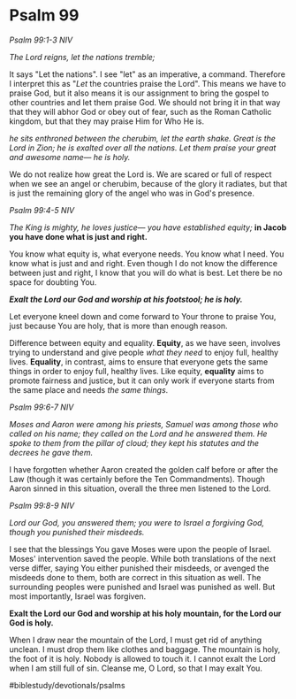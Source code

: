 # Psalm 99
*Psalm 99:1-3 NIV*

*The Lord reigns, let the nations tremble;*

It says "Let the nations". I see "let" as an imperative, a command. Therefore I interpret this as "*Let* the countries praise the Lord". This means we have to praise God, but it also means it is our assignment to bring the gospel to other countries and let them praise God. 
We should not bring it in that way that they will abhor God or obey out of fear, such as the Roman Catholic kingdom, but that they may praise Him for Who He is.

*he sits enthroned between the cherubim, let the earth shake. Great is the Lord in Zion; he is exalted over all the nations. Let them praise your great and awesome name— he is holy.*

We do not realize how great the Lord is. We are scared or full of respect when we see an angel or cherubim, because of the glory it radiates, but that is just the remaining glory of the angel who was in God's presence.

*Psalm 99:4-5 NIV*

*The King is mighty, he loves justice— you have established equity;* **in Jacob you have done what is just and right.**

You know what equity is, what everyone needs. You know what I need. You know what is just and and right. Even though I do not know the difference between just and right, I know that you will do what is best.
Let there be no space for doubting You.

***Exalt the Lord our God and worship at his footstool; he is holy.***

Let everyone kneel down and come forward to Your throne to praise You, just because You are holy, that is more than enough reason.

Difference between equity and equality.
**Equity**, as we have seen, involves trying to understand and give people *what they need* to enjoy full, healthy lives. **Equality**, in contrast, aims to ensure that everyone gets the same things in order to enjoy full, healthy lives. Like equity, **equality** aims to promote fairness and justice, but it can only work if everyone starts from the same place and needs *the same things*.

*Psalm 99:6-7 NIV*

*Moses and Aaron were among his priests, Samuel was among those who called on his name; they called on the Lord*
*and he answered them. He spoke to them from the pillar of cloud; they kept his statutes and the decrees he gave them.*

I have forgotten whether Aaron created the golden calf before or after the Law (though it was certainly before the Ten Commandments). Though Aaron sinned in this situation, overall the three men listened to the Lord.

*Psalm 99:8-9 NIV*

*Lord our God, you answered them; you were to Israel a forgiving God, though you punished their misdeeds.*

I see that the blessings You gave Moses were upon the people of Israel. Moses' intervention saved the people.
While both translations of the next verse differ, saying You either punished their misdeeds, or avenged the misdeeds done to them, both are correct in this situation as well. The surrounding peoples were punished and Israel was punished as well. But most importantly, Israel was forgiven.

**Exalt the Lord our God and worship at his holy mountain, for the Lord our God is holy.**

When I draw near the mountain of the Lord, I must get rid of anything unclean. I must drop them like clothes and baggage. The mountain is holy, the foot of it is holy. Nobody is allowed to touch it.
I cannot exalt the Lord when I am still full of sin. Cleanse me, O Lord, so that I may exalt You.

#biblestudy/devotionals/psalms